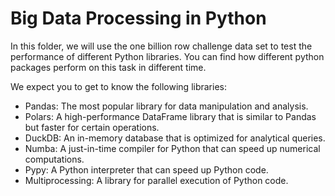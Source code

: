 # Big Data Processing in Python

In this folder, we will use the one billion row challenge data set to test the performance of different Python libraries. You can find how different python packages perform on this task in different time.

We expect you to get to know the following libraries:
- Pandas: The most popular library for data manipulation and analysis.
- Polars: A high-performance DataFrame library that is similar to Pandas but faster for certain operations.
- DuckDB: An in-memory database that is optimized for analytical queries.
- Numba: A just-in-time compiler for Python that can speed up numerical computations.
- Pypy: A Python interpreter that can speed up Python code.
- Multiprocessing: A library for parallel execution of Python code.




